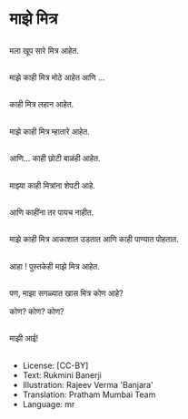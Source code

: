 # माझे मित्र

##
मला खूप सारे मित्र आहेत. 

##
माझे काही मित्र मोठे आहेत आणि ... 

##
काही मित्र लहान आहेत. 

##
माझे काही मित्र म्हातारे आहेत. 

##
आणि... काही छोटी बाळंही आहेत. 

##
माझ्या काही मित्रांना शेपटी आहे. 

##
आणि काहींना तर पायच नाहीत. 

##
माझे काही मित्र आकाशात उडतात आणि काही पाण्यात पोहतात. 

##
आहा ! पुस्तकेही माझे मित्र आहेत. 

##
पण, माझा सगळ्यात खास मित्र कोण आहे? 

कोण? कोण? कोण? 

##
माझी आई! 

##
* License: [CC-BY]
* Text: Rukmini Banerji
* Illustration: Rajeev Verma 'Banjara'
* Translation: Pratham Mumbai Team
* Language: mr
